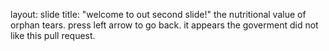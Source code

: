 layout: slide
title: "welcome to out second slide!"
the nutritional value of orphan tears.
press left arrow to go back.
it appears the goverment did not like this pull request.
